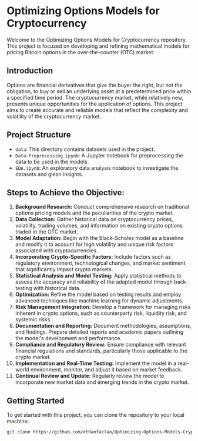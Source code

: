 # Optimizing Options Models for Cryptocurrency

Welcome to the Optimizing Options Models for Cryptocurrency repository. This project is focused on developing and refining mathematical models for pricing Bitcoin options in the over-the-counter (OTC) market.

## Introduction

Options are financial derivatives that give the buyer the right, but not the obligation, to buy or sell an underlying asset at a predetermined price within a specified time period. The cryptocurrency market, while relatively new, presents unique opportunities for the application of options. This project aims to create accurate and reliable models that reflect the complexity and volatility of the cryptocurrency market.

## Project Structure

- `data`: This directory contains datasets used in the project.
- `Data-Preprocessing.ipynb`: A Jupyter notebook for preprocessing the data to be used in the models.
- `EDA.ipynb`: An exploratory data analysis notebook to investigate the datasets and glean insights.


## Steps to Achieve the Objective:

1. **Background Research:** Conduct comprehensive research on traditional options pricing models and the peculiarities of the crypto market.
2. **Data Collection:** Gather historical data on cryptocurrency prices, volatility, trading volumes, and information on existing crypto options traded in the OTC market.
3. **Model Adaptation:** Begin with the Black-Scholes model as a baseline and modify it to account for high volatility and unique risk factors associated with cryptocurrencies.
4. **Incorporating Crypto-Specific Factors:** Include factors such as regulatory environment, technological changes, and market sentiment that significantly impact crypto markets.
5. **Statistical Analysis and Model Testing:** Apply statistical methods to assess the accuracy and reliability of the adapted model through back-testing with historical data.
6. **Optimization:** Refine the model based on testing results and employ advanced techniques like machine learning for dynamic adjustments.
7. **Risk Management Integration:** Develop a framework for managing risks inherent in crypto options, such as counterparty risk, liquidity risk, and systemic risks.
8. **Documentation and Reporting:** Document methodologies, assumptions, and findings. Prepare detailed reports and academic papers outlining the model's development and performance.
9. **Compliance and Regulatory Review:** Ensure compliance with relevant financial regulations and standards, particularly those applicable to the crypto market.
10. **Implementation and Real-Time Testing:** Implement the model in a real-world environment, monitor, and adjust it based on market feedback.
11. **Continual Review and Update:** Regularly review the model to incorporate new market data and emerging trends in the crypto market.



## Getting Started

To get started with this project, you can clone the repository to your local machine:

```bash
git clone https://github.com/ethanfaclao/Optimizing-Options-Models-Crypto.git
